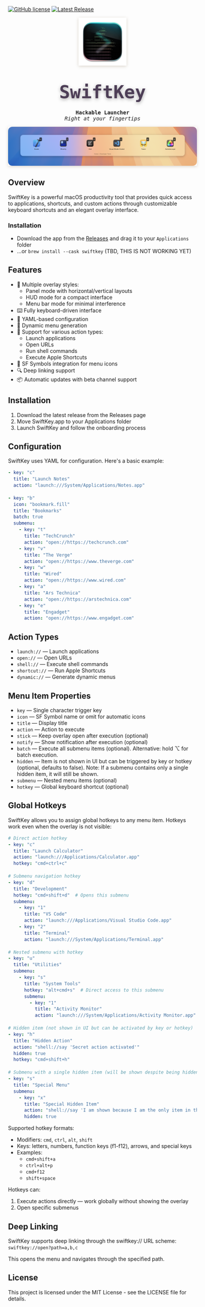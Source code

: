 [![GitHub license](https://img.shields.io/github/license/amebalabs/SwiftKey.svg)](https://github.com/amebalabs/SwiftKey/blob/master/LICENSE)
[![Latest Release](https://img.shields.io/github/v/release/amebalabs/SwiftKey)](https://github.com/amebalabs/SwiftKey/releases/latest)

<p align="center">
    <a href="https://swiftkey.app"><img width="128" height="128" src="docs/logo.png" style="filter: drop-shadow(0px 2px 4px rgba(80, 50, 6, 0.2));"></a>
    <h1 align="center"><code style="text-shadow: 0px 3px 10px rgba(8, 0, 6, 0.35); font-size: 3rem; font-family: ui-monospace, Menlo, monospace; font-weight: 800; background: transparent; color: #4d3e56; padding: 0.2rem 0.2rem; border-radius: 6px">SwiftKey</code></h1>
    <h4 align="center" style="padding: 0; margin: 0; font-family: ui-monospace, monospace;">Hackable Launcher</h4>
    <h6 align="center" style="padding: 0; margin: 0; font-family: ui-monospace, monospace; font-weight: 400;">Right at your fingertips</h6>
</p>

<p align="center">
    <a href="https://swiftkey.app"><img src="docs/demo.gif" style="filter: drop-shadow(0px 2px 4px rgba(80, 50, 6, 0.2));"></a>
</p>

## Overview

SwiftKey is a powerful macOS productivity tool that provides quick access to applications, shortcuts, and custom actions through customizable keyboard shortcuts and an elegant overlay interface.

### Installation

- Download the app from the [Releases](https://github.com/amebalabs/SwiftKey/releases/latest) and drag it to your `Applications` folder
- ...or `brew install --cask swiftkey` (TBD, THIS IS NOT WORKING YET)

## Features
- 🎯 Multiple overlay styles:
  - Panel mode with horizontal/vertical layouts
  - HUD mode for a compact interface
  - Menu bar mode for minimal interference
- ⌨️ Fully keyboard-driven interface
- 🔧 YAML-based configuration
- 🔄 Dynamic menu generation
- 🚀 Support for various action types:
  - Launch applications
  - Open URLs
  - Run shell commands
  - Execute Apple Shortcuts
- 🎨 SF Symbols integration for menu icons
- 🔍 Deep linking support
- 📦 Automatic updates with beta channel support

## Installation
1. Download the latest release from the Releases page
2. Move SwiftKey.app to your Applications folder
3. Launch SwiftKey and follow the onboarding process

## Configuration
SwiftKey uses YAML for configuration. Here's a basic example:

```yaml
- key: "c"
  title: "Launch Notes"
  action: "launch:///System/Applications/Notes.app"

- key: "b"
  icon: "bookmark.fill"
  title: "Bookmarks"
  batch: true
  submenu:
    - key: "t"
      title: "TechCrunch"
      action: "open://https://techcrunch.com"
    - key: "v"
      title: "The Verge"
      action: "open://https://www.theverge.com"
    - key: "w"
      title: "Wired"
      action: "open://https://www.wired.com"
    - key: "a"
      title: "Ars Technica"
      action: "open://https://arstechnica.com"
    - key: "e"
      title: "Engadget"
      action: "open://https://www.engadget.com"
```

## Action Types
- `launch://` — Launch applications
- `open://` — Open URLs
- `shell://` — Execute shell commands
- `shortcut://` — Run Apple Shortcuts
- `dynamic://` — Generate dynamic menus

## Menu Item Properties
- `key` — Single character trigger key
- `icon` — SF Symbol name or omit for automatic icons
- `title` — Display title
- `action` — Action to execute
- `stick` — Keep overlay open after execution (optional)
- `notify` — Show notification after execution (optional)
- `batch` — Execute all submenu items (optional). Alternative: hold ⌥ for batch execution.
- `hidden` — Item is not shown in UI but can be triggered by key or hotkey (optional, defaults to false). Note: If a submenu contains only a single hidden item, it will still be shown.
- `submenu` — Nested menu items (optional)
- `hotkey` — Global keyboard shortcut (optional)

## Global Hotkeys
SwiftKey allows you to assign global hotkeys to any menu item. Hotkeys work even when the overlay is not visible:

```yaml
# Direct action hotkey
- key: "c"
  title: "Launch Calculator"
  action: "launch:///Applications/Calculator.app"
  hotkey: "cmd+ctrl+c"

# Submenu navigation hotkey
- key: "d"
  title: "Development"
  hotkey: "cmd+shift+d"  # Opens this submenu
  submenu:
    - key: "1"
      title: "VS Code"
      action: "launch:///Applications/Visual Studio Code.app"
    - key: "2"
      title: "Terminal"
      action: "launch:///System/Applications/Terminal.app"

# Nested submenu with hotkey
- key: "u"
  title: "Utilities"
  submenu:
    - key: "s"
      title: "System Tools"
      hotkey: "alt+cmd+s"  # Direct access to this submenu
      submenu:
        - key: "1"
          title: "Activity Monitor"
          action: "launch:///System/Applications/Activity Monitor.app"

# Hidden item (not shown in UI but can be activated by key or hotkey)
- key: "h"
  title: "Hidden Action"
  action: "shell://say 'Secret action activated'"
  hidden: true
  hotkey: "cmd+shift+h"

# Submenu with a single hidden item (will be shown despite being hidden)
- key: "s"
  title: "Special Menu"
  submenu:
    - key: "x"
      title: "Special Hidden Item"
      action: "shell://say 'I am shown because I am the only item in this submenu'"
      hidden: true
```

Supported hotkey formats:
- Modifiers: `cmd`, `ctrl`, `alt`, `shift`
- Keys: letters, numbers, function keys (f1-f12), arrows, and special keys
- Examples:
  - `cmd+shift+a`
  - `ctrl+alt+p`
  - `cmd+f12`
  - `shift+space`

Hotkeys can:
1. Execute actions directly — work globally without showing the overlay
2. Open specific submenus

## Deep Linking
SwiftKey supports deep linking through the swiftkey:// URL scheme:
```swiftkey://open?path=a,b,c```

This opens the menu and navigates through the specified path.

## License

This project is licensed under the MIT License - see the LICENSE file for details.
